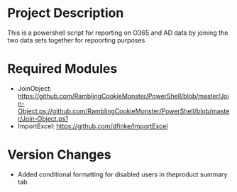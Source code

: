 # Project Description
This is a powershell script for reporting on O365 and AD data by joining the two data sets together for repoorting purposes

# Required Modules

- JoinObject:
	https://github.com/RamblingCookieMonster/PowerShell/blob/master/Join-Object.ps://github.com/RamblingCookieMonster/PowerShell/blob/master/Join-Object.ps1
- ImportExcel:
	https://github.com/dfinke/ImportExcel

# Version Changes

- Added conditional formatting for disabled users in theproduct summary tab
